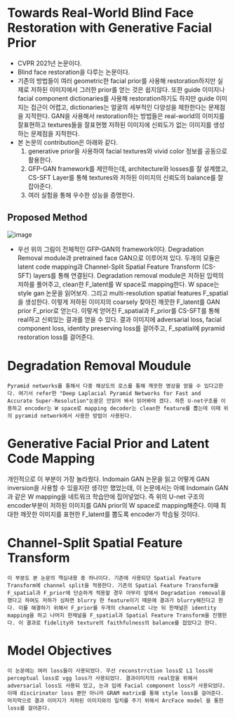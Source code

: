 Towards Real-World Blind Face Restoration with Generative Facial Prior
=========================
+ CVPR 2021년 논문이다. 
+ Blind face restoration을 다루는 논문이다.
+ 기존의 방법들이 여러 geometric한 facial prior를 사용해 restoration하지만 실제로 저하된 이미지에서 그러한 prior를 얻는 것은 쉽지않다. 또한 guide 이미지나 facial component dictionaries를 사용해 restoration하기도 하지만 guide 이미지는 접근이 어렵고, dictionaries는 얼굴의 세부적인 다양성을 제한한다는 문제점을 지적한다. GAN을 사용해서 restoration하는 방법들은 real-world의 이미지를 잘표현하고 textures들을 잘표현했 저하된 이미지에 신뢰도가 없는 이미지를 생성하는 문제점을 지적한다.
+ 본 논문의 contribution은 아래와 같다.
  1. generative prior을 사용하여 facial textures와 vivid color 정보를 공동으로 활용한다.
  2. GFP-GAN framework를 제안하는데, architecture와 losses를 잘 설계했고, CS-SFT Layer를 통해 textures와 저하된 이미지의 신뢰도의 balance를 잘 잡아준다.
  3. 여러 실험을 통해 우수한 성능을 증명한다.


Proposed Method
--------------------
![image](https://user-images.githubusercontent.com/40060713/125026006-b4672a00-e0be-11eb-91bf-63e50573a0b5.png)

  + 우선 위의 그림이 전체적인 GFP-GAN의 framework이다. Degradation Removal module과 pretrained face GAN으로 이루어져 있다. 두개의 모듈은 latent code mapping과 Channel-Split Spatial Feature Transform  (CS-SFT) layers를 통해 연결된다. Degradation removal module은 저하된 입력의 저하를 풀어주고, clean한 F_latent를 W space로 mapping한다. W space는 style gan 논문을 읽어보자. 그리고 multi-resolution spatial features F_spatial을 생성한다. 이렇게 저하된 이미지의 coarsely 찾아진 깨끗한 F_latent를 GAN prior F_prior로 얻는다. 이렇게 얻어진 F_spatial과 F_prior를 CS-SFT를 통해 real하고 신뢰있는 결과를 얻을 수 있다. 결과 이미지에 adversarial loss, facial component loss, identity preserving loss를 걸어주고, F_spatial에 pyramid restoration loss를 걸어준다.

  # Degradation Removal Moudule
    Pyramid networks를 통해서 다중 해상도의 로스를 통해 깨끗한 영상을 얻을 수 있다고한다. 여기서 refer한 "Deep Laplacial Pyramid Networks for Fast and Accurate Super-Resolution"논문은 안읽어 봐서 읽어봐야 겠다. 하튼 U-net구조를 이용하고 encoder는 W space로 mapping decoder는 clean한 feature를 뽑는데 이때 위의 pyramid network에서 사용한 방법이 사용된다.
 
  # Generative Facial Prior and Latent Code Mapping
   개인적으로 이 부분이 가장 놀라웠다. Indomain GAN 논문을 읽고 어떻게 GAN inversion을 사용할 수 있을지란 생각만 했었는데, 이 논문에서는 아예 Indomain GAN과 같은 W mapping을 네트워크 학습안에 집어넣었다. 즉 위의 U-net 구조의 encoder부분이 저하된 이미지를 GAN prior의 W space로 mapping해준다. 이때 최대한 깨끗한 이미지를 표현한 F_latent를 뽑도록 encoder가 학습될 것이다.

  # Channel-Split Spatial Feature Transform
    이 부분도 본 논문의 핵심내용 중 하나이다. 기존에 사용되던 Spatial Feature Transform에 channel split을 적용한다. 기존의 Spatial Feature Transform을 F_spatial과 F_prior에 단순하게 적용할 경우 아무리 앞에서 Degradation removal을 했다고 하여도 저하가 심하면 blurry 한 feature이기 때문에 결과가 blurry해진다고 한다. 이를 해결하기 위해서 F_prior를 두개의 channel로 나눈 뒤 한채널은 identity mapping을 하고 나머지 한채널을 F_spatial과 Spatial Feature Transform을 진행한다. 이 결과로 fidelity와 texture의 faithfulness의 balance를 잡았다고 한다.
  
  # Model Objectives
    이 논문에는 여러 loss들이 사용되었다. 우선 reconstrrction loss로 L1 loss와 perceptual loss로 vgg loss가 사용되었다. 결과이미지의 real함을 위해서 adversarial loss도 사용되 었고, 눈과 입에 Facial component loss가 사용되었다. 이때 discirinator loss 뿐만 아니라 GRAM matrix를 통해 style loss를 걸어준다. 마지막으로 결과 이미지가 저하된 이미지와의 일치를 주기 위해서 ArcFace model 을 통한 loss를 걸어준다. 
